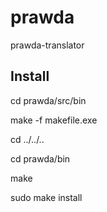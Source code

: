 # prawda
prawda-translator

## Install

cd prawda/src/bin

make -f makefile.exe

cd ../../..

cd prawda/bin

make

sudo make install

